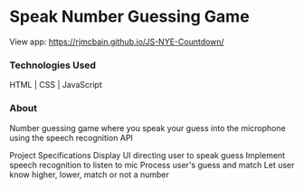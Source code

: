 # Speak Number Guessing Game

View app: https://rjmcbain.github.io/JS-NYE-Countdown/



### Technologies Used

HTML  |  CSS  |  JavaScript

### About
Number guessing game where you speak your guess into the microphone using the speech recognition API

Project Specifications
Display UI directing user to speak guess
Implement speech recognition to listen to mic
Process user's guess and match
Let user know higher, lower, match or not a number

